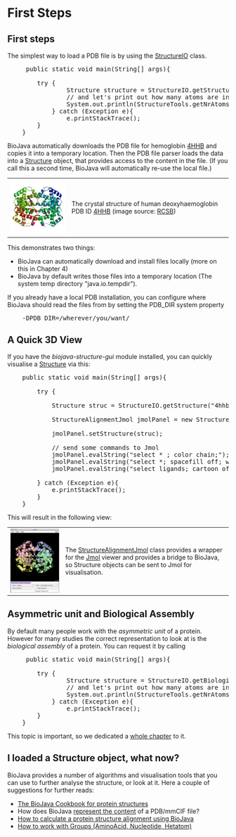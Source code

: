 First Steps
===========

## First steps

The simplest way to load a PDB file is by using the [StructureIO](http://www.biojava.org/docs/api/org/biojava3/structure/StructureIO.html) class.

<pre>
     public static void main(String[] args){

        try {
                Structure structure = StructureIO.getStructure("4HHB");
                // and let's print out how many atoms are in this structure
                System.out.println(StructureTools.getNrAtoms(structure));
            } catch (Exception e){
                e.printStackTrace();
        }
    }   
</pre>

BioJava  automatically downloads the PDB file for hemoglobin [4HHB](http://www.rcsb.org/pdb/explore.do?structureId=4HHB) and copies it into a temporary location. Then the PDB file parser loads the data into a [Structure](http://www.biojava.org/docs/api/org/biojava/bio/structure/Structure.html) object, that provides access to the content in the file. (If you call this a second time, BioJava will automatically re-use the local file.)

<table>
    <tr>
        <td>
            <a href="http://www.rcsb.org/pdb/explore.do?structureId=4hhb"><img src="img/4hhb_bio_r_250.jpg"/></a>
        </td>
        <td>
            The crystal structure of human deoxyhaemoglobin PDB ID <a href="http://www.rcsb.org/pdb/explore.do?structureId=4hhb">4HHB</a> (image source: <a href="http://www.rcsb.org/pdb/explore.do?structureId=4hhb">RCSB</a>)
    </tr>
</table>



This demonstrates two things:

+ BioJava can automatically download and install files locally (more on this in Chapter 4)
+ BioJava by default writes those files into a temporary location (The system temp directory "java.io.tempdir"). 

If you already have a local PDB installation, you can configure where BioJava should read the files from by setting the PDB_DIR system property

<pre>
    -DPDB_DIR=/wherever/you/want/
</pre>

## A Quick 3D View

If you have the *biojava-structure-gui* module installed, you can quickly visualise a [Structure](http://www.biojava.org/docs/api/org/biojava/bio/structure/Structure.html) via this:

<pre>
    public static void main(String[] args){
    
        try {
            
            Structure struc = StructureIO.getStructure("4hhb");

            StructureAlignmentJmol jmolPanel = new StructureAlignmentJmol();

            jmolPanel.setStructure(struc);

            // send some commands to Jmol
            jmolPanel.evalString("select * ; color chain;");            
            jmolPanel.evalString("select *; spacefill off; wireframe off; cartoon on;  ");
            jmolPanel.evalString("select ligands; cartoon off; wireframe 0.3; spacefill 0.5; color cpk;");
            
        } catch (Exception e){
            e.printStackTrace();
        }
    }
</pre>

This will result in the following view:

<table>
    <tr>
        <td>
            <img src="img/4hhb_jmol.png"/>
        </td>
        <td>
            The <a href="http://www.biojava.org/docs/api/org/biojava/bio/structure/align/gui/jmol/StructureAlignmentJmol.html">StructureAlignmentJmol</a> class provides a wrapper for the <a href="http://jmol.sourceforge.net/">Jmol</a> viewer and provides a bridge to BioJava, so Structure objects can be sent to Jmol for visualisation.
        </td>
    </tr>
</table>   

## Asymmetric unit and Biological Assembly

By default many people work with the *asymmetric unit* of a protein. However for many studies the correct representation to look at is the *biological assembly* of a protein. You can request it by calling

<pre>
     public static void main(String[] args){

        try {
                Structure structure = StructureIO.getBiologicalAssembly("1GAV");
                // and let's print out how many atoms are in this structure
                System.out.println(StructureTools.getNrAtoms(structure));
            } catch (Exception e){
                e.printStackTrace();
        }
    }   
</pre>

This topic is important, so we dedicated a [whole chapter](bioassembly.md) to it.

## I loaded a Structure object, what now?

BioJava provides a number of algorithms and visualisation tools that you can use to further analyse the structure, or look at it. Here a couple of suggestions for further reads:

+ [The BioJava Cookbook for protein structures](http://biojava.org/wiki/BioJava:CookBook#Protein_Structure)
+ How does BioJava [represent the content](structure-data-model.md) of a PDB/mmCIF file?
+ [How to calculate a protein structure alignment using BioJava](http://biojava.org/wiki/BioJava:CookBook:PDB:align)
+ [How to work with Groups (AminoAcid, Nucleotide, Hetatom)](http://biojava.org/wiki/BioJava:CookBook:PDB:groups)



